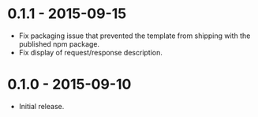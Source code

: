 # 0.1.1 - 2015-09-15

- Fix packaging issue that prevented the template from shipping with the published npm package.
- Fix display of request/response description.

# 0.1.0 - 2015-09-10

- Initial release.

